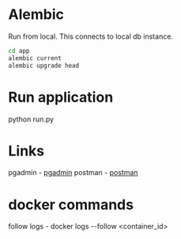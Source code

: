 # Alembic

Run from local. This connects to local db instance.
```bash
cd app
alembic current
alembic upgrade head
```

# Run application
python run.py

# Links
pgadmin - [pgadmin](http://localhost:5000/browser/)
postman - [postman](https://web.postman.co/workspace/My-Workspace~37bddd22-2e08-49ab-8576-db61abf793ac/collection/24530659-8c9509a5-259f-4821-a9b0-f93db79160d3)


# docker commands
follow logs - docker logs --follow <container_id>

